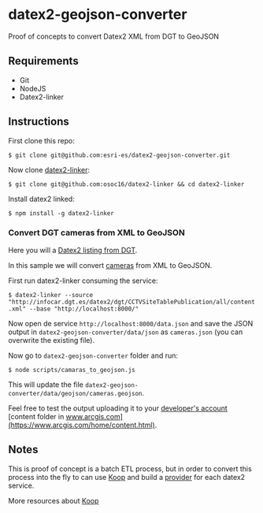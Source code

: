 # datex2-geojson-converter

Proof of concepts to convert Datex2 XML from DGT to GeoJSON

## Requirements

* Git
* NodeJS
* Datex2-linker

## Instructions

First clone this repo:

`$ git clone git@github.com:esri-es/datex2-geojson-converter.git`

Now clone [datex2-linker](https://github.com/osoc16/datex2-linker):

`$ git clone git@github.com:osoc16/datex2-linker && cd datex2-linker`

Install datex2 linked:

`$ npm install -g datex2-linker`

### Convert DGT cameras from XML to GeoJSON

Here you will a [Datex2 listing from DGT](http://infocar.dgt.es/datex2/dgt/).

In this sample we will convert [cameras](http://infocar.dgt.es/datex2/dgt/CCTVSiteTablePublication/all/content.xml) from XML to GeoJSON.

First run datex2-linker consuming the service:

`$ datex2-linker --source "http://infocar.dgt.es/datex2/dgt/CCTVSiteTablePublication/all/content.xml" --base "http://localhost:8000/" `

Now open de service `http://localhost:8000/data.json` and save the JSON output in `datex2-geojson-converter/data/json` as `cameras.json` (you can overwrite the existing file).

Now go to `datex2-geojson-converter` folder and run:

`$ node scripts/camaras_to_geojson.js`

This will update the file `datex2-geojson-converter/data/geojson/cameras.geojson`.

Feel free to test the output uploading it to your [developer's account](https://developers.arcgis.com/sign-up/) [content folder in www.arcgis.com](https://www.arcgis.com/home/content.html).

## Notes

This is proof of concept is a batch ETL process, but in order to convert this process into the fly to can use [Koop](http://koopjs.github.io/) and build a [provider](https://github.com/koopjs?utf8=%E2%9C%93&q=provider&type=&language=) for each datex2 service.

More resources about [Koop](https://esri-es.github.io/awesome-arcgis/arcgis/developers/profiles/devops/technologies/koop/)
